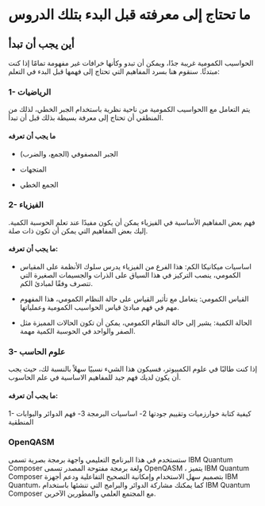 
# ما تحتاج إلى معرفته قبل البدء بتلك الدروس

## أين يجب أن تبدأ
الحواسيب الكمومية غريبة جدًا، ويمكن أن تبدو وكأنها خرافات غير مفهومة تمامًا إذا كنت مبتدئًا. سنقوم هنا بسرد المفاهيم التي تحتاج إلى فهمها قبل البدء في التعلم:




### 1- الرياضيات
يتم التعامل مع االحواسيب الكمومية من ناحية نظرية باستخدام الجبر الخطي، لذلك من المنطقي أن تحتاج إلى معرفة بسيطة بذلك قبل أن تبدأ.

#### ما يجب أن تعرفه

- الجبر المصفوفي (الجمع، والضرب)

- المتجهات

- الجمع الخطي


  


### 2- الفيزياء

فهم بعض المفاهيم الأساسية في الفيزياء يمكن أن يكون مفيدًا عند تعلم الحوسبة الكمية. إليك بعض المفاهيم التي يمكن أن تكون ذات صلة.


   
#### ما يجب أن تعرفه:
-  اساسيات ميكانيكا الكم: هذا الفرع من الفيزياء يدرس سلوك الأنظمة على المقياس الكمومي، ينصب التركيز في هذا السياق على الذرات والجسيمات الصغيرة التي تتصرف وفقًا لمبادئ الكم.

 -   القياس الكمومي: يتعامل مع تأثير القياس على حالة النظام الكمومي، هذا المفهوم مهم في فهم مبادئ قياس الحواسيب الكمومية وعملياتها.

  -  الحالة الكمية: يشير إلى حالة النظام الكمومي، يمكن أن تكون الحالات المميزة مثل الصفر والواحد في الحوسبة الكمية مهمة.
     

  

### 3- علوم الحاسب
إذا كنت طالبًا في علوم الكمبيوتر، فسيكون هذا الشيء نسبيًا سهلاً بالنسبة لك، حيث يجب أن يكون لديك فهم جيد للمفاهيم الاساسية في علم الحاسوب.

#### ما يجب أن تعرفه:
 1-  كيفية كتابة خوارزميات وتقييم جودتها
 2- اساسيات البرمجة
 3-  فهم الدوائر والبوابات المنطقية


### OpenQASM 
ستستخدم في هذا البرنامج التعليمي واجهة برمجة بصرية تسمى IBM Quantum Composer ولغة برمجة مفتوحة المصدر تسمى OpenQASM ، يتميز IBM Quantum Composer بتصميم سهل الاستخدام وإمكانية التصحيح التفاعلية ودعم أجهزة IBM Quantum، كما يمكنك مشاركة الدوائر والبرامج التي تنشئها باستخدام IBM Quantum Composer مع المجتمع العلمي والمطورين الآخرين.


